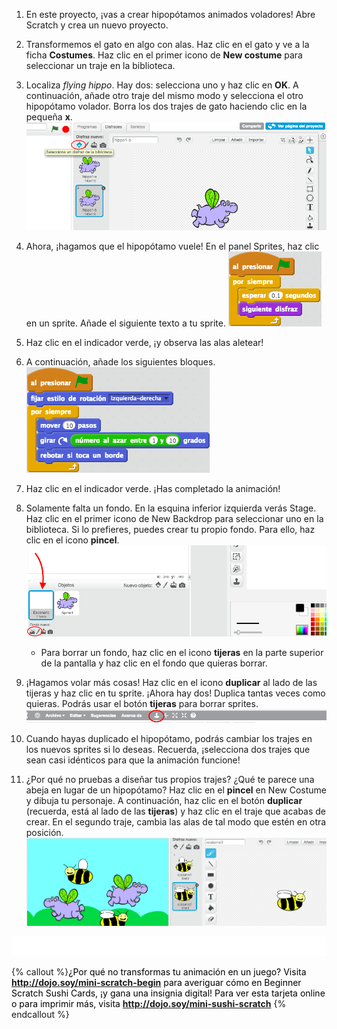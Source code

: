 1. En este proyecto, ¡vas a crear hipopótamos animados voladores! Abre Scratch y crea un nuevo proyecto.

2. Transformemos el gato en algo con alas. Haz clic en el gato y ve a la ficha **Costumes**. Haz clic en el primer icono de **New costume** para seleccionar un traje en la biblioteca.   

3. Localiza _flying hippo_. Hay dos: selecciona uno y haz clic en **OK**. A continuación, añade otro traje del mismo modo y selecciona el otro hipopótamo volador. Borra los dos trajes de gato haciendo clic en la pequeña **x**. ![](NewCostumesHippo.png)

4. Ahora, ¡hagamos que el hipopótamo vuele! En el panel Sprites, haz clic en un sprite. Añade el siguiente texto a tu sprite. ![](ScratchBlocksA.png)

5. Haz clic en el indicador verde, ¡y observa las alas aletear!

6. A continuación, añade los siguientes bloques. ![](ScratchBlocksB.png)

7. Haz clic en el indicador verde. ¡Has completado la animación! 

8. Solamente falta un fondo. En la esquina inferior izquierda verás Stage. Haz clic en el primer icono de New Backdrop para seleccionar uno en la biblioteca. Si lo prefieres, puedes crear tu propio fondo. Para ello, haz clic en el icono **pincel**. ![](NewBackdropSmaller.png)
    * Para borrar un fondo, haz clic en el icono **tijeras** en la parte superior de la pantalla y haz clic en el fondo que quieras borrar.

9. ¡Hagamos volar más cosas! Haz clic en el icono **duplicar** al lado de las tijeras y haz clic en tu sprite. ¡Ahora hay dos! Duplica tantas veces como quieras. Podrás usar el botón **tijeras** para borrar sprites. ![](ScratchDuplicateBtnCircled.png)

10. Cuando hayas duplicado el hipopótamo, podrás cambiar los trajes en los nuevos sprites si lo deseas. Recuerda, ¡selecciona dos trajes que sean casi idénticos para que la animación funcione!

11. ¿Por qué no pruebas a diseñar tus propios trajes?  ¿Qué te parece una abeja en lugar de un hipopótamo? Haz clic en el **pincel** en New Costume y dibuja tu personaje. A continuación, haz clic en el botón **duplicar** \(recuerda, está al lado de las **tijeras**\) y haz clic en el traje que acabas de crear.   En el segundo traje, cambia las alas de tal modo que estén en otra posición. ![](CostumesDrawBees.png)

![](whitespace_50_800.png)

{% callout %}<span style="color: #000000;">¿Por qué no transformas tu animación en un juego? Visita <b>http://dojo.soy/mini-scratch-begin</b> para averiguar cómo en Beginner Scratch Sushi Cards, ¡y gana una insignia digital! Para ver esta tarjeta online o para imprimir más, visita <b>http://dojo.soy/mini-sushi-scratch</b> </span>
{% endcallout %}